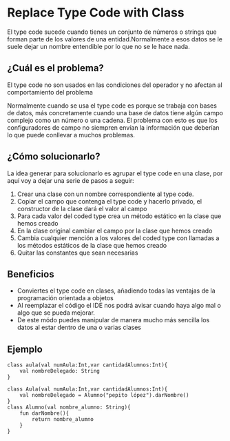 # Replace Type Code with Class

El type code sucede cuando tienes un conjunto de números o strings que forman parte de los valores de una entidad.Normalmente a esos datos se le suele dejar un nombre entendible por lo que no se le hace nada.

## ¿Cuál es el problema?

El type code no son usados en las condiciones del operador y no afectan al comportamiento del problema

Normalmente cuando se usa el type code es porque se trabaja con bases de datos, más concretamente cuando una base de datos tiene algún campo complejo como un número o una cadena. El problema con esto es que los configuradores de campo no siempren envían la información que deberían lo que puede conllevar a muchos problemas.

## ¿Cómo solucionarlo?

La idea generar para solucionarlo es agrupar el type code en una clase, por aquí voy a dejar una serie de pasos a seguir:

1. Crear una clase con un nombre correspondiente al type code.
2. Copiar el campo que contenga el type code y hacerlo privado, el constructor de la clase dará el valor al campo
3. Para cada valor del coded type crea un método estático en la clase que hemos creado
4. En la clase original cambiar el campo por la clase que hemos creado
5. Cambia cualquier mención a los valores del coded type con llamadas a los métodos estáticos de la clase que hemos creado
6. Quitar las constantes que sean necesarias

## Beneficios

* Conviertes el type code en clases, añadiendo todas las ventajas de la programación orientada a objetos
* Al reemplazar el código el IDE nos podrá avisar cuando haya algo mal o algo que se pueda mejorar.
* De este módo puedes manipular de manera mucho más sencilla los datos al estar dentro de una o varias clases

## Ejemplo

```
class aula(val numAula:Int,var cantidadAlumnos:Int){
    val nombreDelegado: String 
}
```

```
class Aula(val numAula:Int,var cantidadAlumnos:Int){
    val nombreDelegado = Alumno("pepito lópez").darNombre()
}
class Alumno(val nombre_alumno: String){
    fun darNombre(){
        return nombre_alumno
    }
}
```
